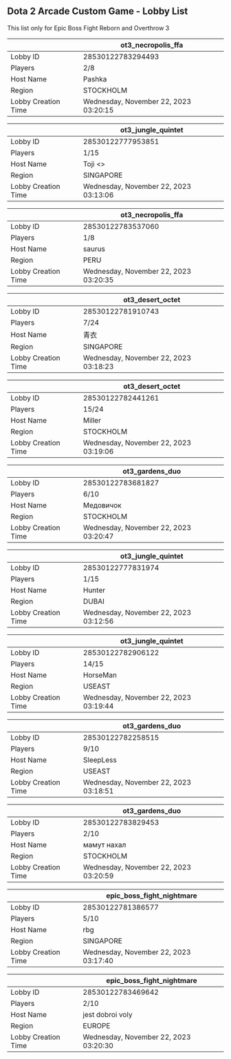 ## Dota 2 Arcade Custom Game - Lobby List

This list only for Epic Boss Fight Reborn and Overthrow 3

|  | ot3_necropolis_ffa |
| ------ | ------ |
| Lobby ID | 28530122783294493 |
| Players | 2/8 |
| Host Name | Pashka |
| Region | STOCKHOLM |
| Lobby Creation Time | Wednesday, November 22, 2023 03:20:15 |


|  | ot3_jungle_quintet |
| ------ | ------ |
| Lobby ID | 28530122777953851 |
| Players | 1/15 |
| Host Name | Toji <> |
| Region | SINGAPORE |
| Lobby Creation Time | Wednesday, November 22, 2023 03:13:06 |


|  | ot3_necropolis_ffa |
| ------ | ------ |
| Lobby ID | 28530122783537060 |
| Players | 1/8 |
| Host Name | saurus |
| Region | PERU |
| Lobby Creation Time | Wednesday, November 22, 2023 03:20:35 |


|  | ot3_desert_octet |
| ------ | ------ |
| Lobby ID | 28530122781910743 |
| Players | 7/24 |
| Host Name | 青衣 |
| Region | SINGAPORE |
| Lobby Creation Time | Wednesday, November 22, 2023 03:18:23 |


|  | ot3_desert_octet |
| ------ | ------ |
| Lobby ID | 28530122782441261 |
| Players | 15/24 |
| Host Name | Miller |
| Region | STOCKHOLM |
| Lobby Creation Time | Wednesday, November 22, 2023 03:19:06 |


|  | ot3_gardens_duo |
| ------ | ------ |
| Lobby ID | 28530122783681827 |
| Players | 6/10 |
| Host Name | Медовичок |
| Region | STOCKHOLM |
| Lobby Creation Time | Wednesday, November 22, 2023 03:20:47 |


|  | ot3_jungle_quintet |
| ------ | ------ |
| Lobby ID | 28530122777831974 |
| Players | 1/15 |
| Host Name | Hunter |
| Region | DUBAI |
| Lobby Creation Time | Wednesday, November 22, 2023 03:12:56 |


|  | ot3_jungle_quintet |
| ------ | ------ |
| Lobby ID | 28530122782906122 |
| Players | 14/15 |
| Host Name | HorseMan |
| Region | USEAST |
| Lobby Creation Time | Wednesday, November 22, 2023 03:19:44 |


|  | ot3_gardens_duo |
| ------ | ------ |
| Lobby ID | 28530122782258515 |
| Players | 9/10 |
| Host Name | SleepLess |
| Region | USEAST |
| Lobby Creation Time | Wednesday, November 22, 2023 03:18:51 |


|  | ot3_gardens_duo |
| ------ | ------ |
| Lobby ID | 28530122783829453 |
| Players | 2/10 |
| Host Name | мамут нахал |
| Region | STOCKHOLM |
| Lobby Creation Time | Wednesday, November 22, 2023 03:20:59 |


|  | epic_boss_fight_nightmare |
| ------ | ------ |
| Lobby ID | 28530122781386577 |
| Players | 5/10 |
| Host Name | rbg |
| Region | SINGAPORE |
| Lobby Creation Time | Wednesday, November 22, 2023 03:17:40 |


|  | epic_boss_fight_nightmare |
| ------ | ------ |
| Lobby ID | 28530122783469642 |
| Players | 2/10 |
| Host Name | jest dobroi voly |
| Region | EUROPE |
| Lobby Creation Time | Wednesday, November 22, 2023 03:20:30 |


